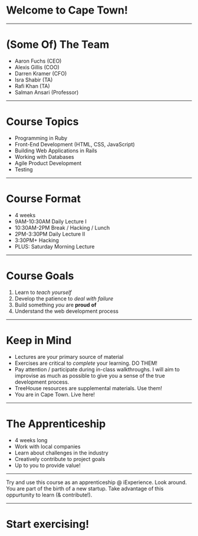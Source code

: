 # Welcome to Cape Town!

---

# (Some Of) The Team

* Aaron Fuchs (CEO)
* Alexis Gillis (COO)
* Darren Kramer (CFO)
* Isra Shabir (TA)
* Rafi Khan (TA)
* Salman Ansari (Professor)

---

# Course Topics

* Programming in Ruby
* Front-End Development (HTML, CSS, JavaScript)
* Building Web Applications in Rails
* Working with Databases
* Agile Product Development
* Testing

---

# Course Format

* 4 weeks
* 9AM-10:30AM Daily Lecture I
* 10:30AM-2PM Break / Hacking / Lunch
* 2PM-3:30PM Daily Lecture II
* 3:30PM+ Hacking
* PLUS: Saturday Morning Lecture

---

# Course Goals

1. Learn to *teach yourself*
2. Develop the patience to *deal with failure*
3. Build something *you* are **proud of**
4. Understand the web development process

---

# Keep in Mind

* Lectures are your primary source of material
* Exercises are critical to *complete* your learning. DO THEM!
* Pay attention / participate during in-class walkthroughs. I will aim to improvise as much as possible to give you a sense of the true development process.
* TreeHouse resources are supplemental materials. Use them!
* You are in Cape Town. Live here!

---

# The Apprenticeship

* 4 weeks long
* Work with local companies
* Learn about challenges in the industry
* Creatively contribute to project goals
* Up to you to provide value!

---

Try and use this course as an apprenticeship @ iExperience. Look around. You are part of the birth of a new startup. Take advantage of this oppurtunity to learn (& contribute!).

---

# Start exercising!